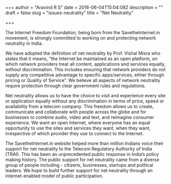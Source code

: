 +++
author = "Aravind R S"
date = 2016-06-04T15:04:08Z
description = ""
draft = false
slug = "issues-neutrality"
title = "Net Neutrality"

+++


The Internet Freedom Foundation, being born from the SavetheInternet.in movement, is strongly committed to working on and protecting network neutrality in India.

We have adopted the definition of net neutrality by Prof. Vishal Misra who states that it means, “the Internet be maintained as an open platform, on which network providers treat all content, applications and services equally, without discrimination. This includes ensuring that network providers do not supply any competitive advantage to specific apps/services, either through pricing or Quality of Service”. We believe all aspects of network neutrality require protection through clear government rules and regulations.

Net neutrality allows us to have the choice to visit and experience every site or application equally without any discrimination in terms of price, speed or availability from a telecom company. This freedom allows us to create, communicate and collaborate with people across the globe and for businesses to combine audio, video and text, and reimagine consumer experience. We want an open Internet, where everyone has an equal opportunity to use the sites and services they want, when they want, irrespective of which provider they use to connect to the Internet.

The SavetheInternet.in website helped more than million Indians voice their support for net neutrality to the Telecom Regulatory Authority of India (TRAI). This has been an unprecedented public response in India’s policy making history. The public support for net neutrality came from a diverse group of people including - citizens, businesses, startups and political leaders. We hope to build further support for net neutrality through an internet-enabled model of public participation.


